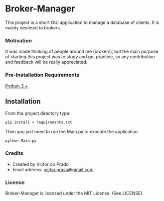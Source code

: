 Broker-Manager
==========

This project is a short GUI application to manage a database of clients. It is mainly destined to brokers.

### Motivation ###

It was made thinking of people around me (brokers), but the main purpose of starting this project was to study and get practice, so any contribution and feedback will be really appreciated.

### Pre-Installation Requirements ###

[Python 3 +](https://www.python.org/)


Installation
---------------

From the project directory type:

	pip install < requirements.txt
	
Then you just need to run the Main.py to execute the application

	python Main.py 
		
### Credits ###

 * Created by Victor do Prado
 * Email address: victor.prasa@gmail.com
 
 
### License ###

Broker-Manager is licensed under the MIT License. (See LICENSE)


	

	

